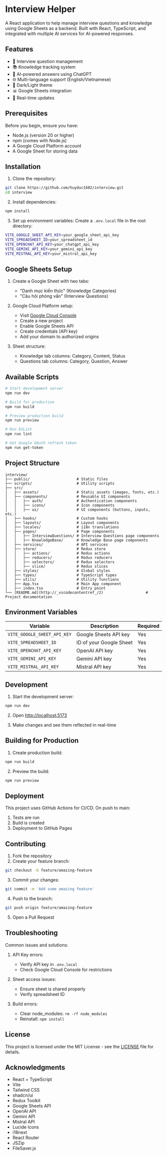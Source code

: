 # Interview Helper

A React application to help manage interview questions and knowledge using Google Sheets as a backend. Built with React, TypeScript, and integrated with multiple AI services for AI-powered responses.

## Features

- 📝 Interview question management
- 📚 Knowledge tracking system
- 🤖 AI-powered answers using ChatGPT
- 🌐 Multi-language support (English/Vietnamese)
- 🎨 Dark/Light theme
- 📊 Google Sheets integration
- 🔄 Real-time updates

## Prerequisites

Before you begin, ensure you have:
- Node.js (version 20 or higher)
- npm (comes with Node.js)
- A Google Cloud Platform account
- A Google Sheet for storing data

## Installation

1. Clone the repository:
```bash
git clone https://github.com/huyduc1602/interview.git
cd interview
```

2. Install dependencies:
```bash
npm install
```

3. Set up environment variables:
   Create a `.env.local` file in the root directory:
```bash
VITE_GOOGLE_SHEET_API_KEY=your_google_sheet_api_key
VITE_SPREADSHEET_ID=your_spreadsheet_id
VITE_OPENCHAT_API_KEY=your_chatgpt_api_key
VITE_GEMINI_API_KEY=your_gemini_api_key
VITE_MISTRAL_API_KEY=your_mistral_api_key
```

## Google Sheets Setup

1. Create a Google Sheet with two tabs:
   - "Danh mục kiến thức" (Knowledge Categories)
   - "Câu hỏi phỏng vấn" (Interview Questions)

2. Google Cloud Platform setup:
   - Visit [Google Cloud Console](https://console.cloud.google.com)
   - Create a new project
   - Enable Google Sheets API
   - Create credentials (API key)
   - Add your domain to authorized origins

3. Sheet structure:
   - Knowledge tab columns: Category, Content, Status
   - Questions tab columns: Category, Question, Answer

## Available Scripts

```bash
# Start development server
npm run dev

# Build for production
npm run build

# Preview production build
npm run preview

# Run ESLint
npm run lint

# Get Google OAuth refresh token
npm run get-token
```

## Project Structure

```
interview/
├── public/                     # Static files
├── scripts/                    # Utility scripts
├── src/
│   ├── assets/                 # Static assets (images, fonts, etc.)
│   ├── components/             # Reusable UI components
│   │   ├── auth/               # Authentication components
│   │   ├── icons/              # Icon components
│   │   ├── ui/                 # UI components (buttons, inputs, etc.)
│   ├── hooks/                  # Custom hooks
│   ├── layouts/                # Layout components
│   ├── locales/                # i18n translations
│   ├── pages/                  # Page components
│   │   ├── InterviewQuestions/ # Interview Questions page components
│   │   ├── KnowledgeBase/      # Knowledge Base page components
│   ├── services/               # API services
│   ├── store/                  # Redux store
│   │   ├── actions/            # Redux actions
│   │   ├── reducers/           # Redux reducers
│   │   ├── selectors/          # Redux selectors
│   │   ├── slice/              # Redux slices
│   ├── styles/                 # Global styles
│   ├── types/                  # TypeScript types
│   ├── utils/                  # Utility functions
│   ├── App.tsx                 # Main App component
│   ├── index.tsx               # Entry point
└── [README.md](http://_vscodecontentref_/2)                   # Project documentation
```

## Environment Variables

| Variable | Description | Required |
|----------|-------------|----------|
| `VITE_GOOGLE_SHEET_API_KEY` | Google Sheets API key | Yes |
| `VITE_SPREADSHEET_ID` | ID of your Google Sheet | Yes |
| `VITE_OPENCHAT_API_KEY` | OpenAI API key | Yes |
| `VITE_GEMINI_API_KEY` | Gemini API key	| Yes |
| `VITE_MISTRAL_API_KEY` | Mistral API key	| Yes |

## Development

1. Start the development server:
```bash
npm run dev
```

2. Open [http://localhost:5173](http://localhost:5173)

3. Make changes and see them reflected in real-time

## Building for Production

1. Create production build:
```bash
npm run build
```

2. Preview the build:
```bash
npm run preview
```

## Deployment

This project uses GitHub Actions for CI/CD. On push to main:
1. Tests are run
2. Build is created
3. Deployment to GitHub Pages

## Contributing

1. Fork the repository
2. Create your feature branch:
```bash
git checkout -b feature/amazing-feature
```

3. Commit your changes:
```bash
git commit -m 'Add some amazing feature'
```

4. Push to the branch:
```bash
git push origin feature/amazing-feature
```

5. Open a Pull Request

## Troubleshooting

Common issues and solutions:

1. API Key errors:
   - Verify API key in `.env.local`
   - Check Google Cloud Console for restrictions

2. Sheet access issues:
   - Ensure sheet is shared properly
   - Verify spreadsheet ID

3. Build errors:
   - Clear node_modules: `rm -rf node_modules`
   - Reinstall: `npm install`

## License

This project is licensed under the MIT License - see the [LICENSE](LICENSE) file for details.

## Acknowledgments

- React + TypeScript
- Vite
- Tailwind CSS
- shadcn/ui
- Redux Toolkit
- Google Sheets API
- OpenAI API
- Gemini API
- Mistral API
- Lucide Icons
- i18next
- React Router
- JSZip
- FileSaver.js
